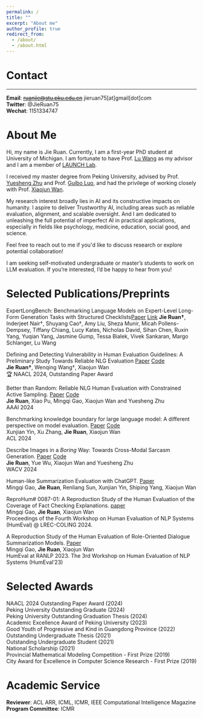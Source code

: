 ```yaml
---
permalink: /
title: ""
excerpt: "About me"
author_profile: true
redirect_from: 
  - /about/
  - /about.html
---
```


# Contact
-------
**Email**: ~~ruanjie@stu.pku.edu.cn~~ jieruan75[at]gmail[dot]com  
**Twitter**: @JieRuan75  
**Wechat**: 1151334747  

# About Me

Hi, my name is Jie Ruan. Currently, I am a first-year PhD student at University of Michigan. I am fortunate to have Prof. [Lu Wang](https://web.eecs.umich.edu/~wangluxy/) as my advisor and I am a member of [LAUNCH Lab](https://launch.eecs.umich.edu/). 


I received my master degree from Peking University, advised by Prof. [Yuesheng Zhu](https://scholar.google.com/citations?user=HBp_nuAAAAAJ&hl=zh-CN) and Prof. [Guibo Luo](https://scholar.google.com/citations?user=kUIPmL4AAAAJ&hl=zh-CN&oi=ao), and had the privilege of working closely with Prof. [Xiaojun Wan](https://scholar.google.com/citations?user=lTTeBdkAAAAJ&hl=zh-CN&oi=ao). 
<!-- Check out my [CV](https://github.com/EnablerRx/EnablerRx.github.io/blob/master/files/CV.pdf) for more details.-->

My research interest broadly lies in AI and its constructive impacts on humanity. I aspire to deliver Trustworthy AI, including areas such as reliable evaluation, alignment, and scalable oversight. And I am dedicated to unleashing the full potential of imperfect AI in practical applications, especially in fields like psychology, medicine, education, social good, and science.

<!-- I am currently working on LLM evaluation, with a focus on constructing benchmarks that reflect the complexity of real-world scenarios and creating reliable automatic evaluation methods.-->

Feel free to reach out to me if you'd like to discuss research or explore potential collaboration!  

I am seeking self-motivated undergraduate or master’s students to work on LLM evaluation. If you’re interested, I’d be happy to hear from you!

<!-- 

I am currently pursuing a master's degree at Peking University, focusing on natural language generation and evaluation. 

My research interest broadly lies in Artificial Intelligence (AI) and its constructive impacts on humanity. I aspire to deliver Trustworthy and Human-centered AI, including areas such as reliable evaluation, human-AI collaboration, and AI safety. And I am dedicated to unleashing the full potential of imperfect AI in practical applications, emphasizing effective collaboration between humans and AI, especially in fields like medicine, social good, and science.


If you are interested in collaboration, please reach out! I'm more than happy to chat about opportunities here!
-->
# Selected Publications/Preprints
ExpertLongBench: Benchmarking Language Models on Expert-Level Long-Form Generation Tasks with Structured Checklists[Paper](https://arxiv.org/abs/2506.01241) [Link](https://huggingface.co/spaces/launch/ExpertLongBench)
**Jie Ruan†**, Inderjeet Nair†, Shuyang Cao†, Amy Liu, Sheza Munir, Micah Pollens-Dempsey, Tiffany Chiang, Lucy Kates, Nicholas David, Sihan Chen, Ruxin Yang, Yuqian Yang, Jasmine Gump, Tessa Bialek, Vivek Sankaran, Margo Schlanger, Lu Wang

Defining and Detecting Vulnerability in Human Evaluation Guidelines: A Preliminary Study Towards Reliable NLG Evaluation [Paper](https://arxiv.org/pdf/2406.07935) [Code](https://github.com/EnablerRx/GuidelineVulnDetect)  
**Jie Ruan†**, Wenqing Wang†, Xiaojun Wan   
🏆 NAACL 2024, Outstanding Paper Award  


Better than Random: Reliable NLG Human Evaluation with Constrained Active Sampling. [Paper](https://arxiv.org/pdf/2406.07967v1) [Code](https://github.com/EnablerRx/CASF)  
**Jie Ruan**, Xiao Pu, Mingqi Gao, Xiaojun Wan and Yuesheng Zhu   
AAAI 2024  


Benchmarking knowledge boundary for large language model: A different perspective on model evaluation. [Paper](https://arxiv.org/pdf/2402.11493) [Code](https://github.com/pkulcwmzx/knowledge_boundary)  
Xunjian Yin, Xu Zhang, **Jie Ruan**, Xiaojun Wan    
ACL 2024  


Describe Images in a *Boring* Way: Towards Cross-Modal Sarcasm Generation. [Paper](https://openaccess.thecvf.com/content/WACV2024/papers/Ruan_Describe_Images_in_a_Boring_Way_Towards_Cross-Modal_Sarcasm_Generation_WACV_2024_paper.pdf) [Code](https://github.com/EnablerRx/CMSG-EGRM)  
**Jie Ruan**, Yue Wu, Xiaojun Wan and Yuesheng Zhu   
WACV 2024  

Human-like Summarization Evaluation with ChatGPT. [Paper](https://arxiv.org/pdf/2304.02554)     
Mingqi Gao, **Jie Ruan**, Renliang Sun, Xunjian Yin, Shiping Yang, Xiaojun Wan    

ReproHum\# 0087-01: A Reproduction Study of the Human Evaluation of the Coverage of Fact Checking Explanations. [paper](https://aclanthology.org/2024.humeval-1.25.pdf)   
Mingqi Gao, **Jie Ruan**, Xiaojun Wan  
Proceedings of the Fourth Workshop on Human Evaluation of NLP Systems (HumEval) @ LREC-COLING 2024.

A Reproduction Study of the Human Evaluation of Role-Oriented Dialogue Summarization Models. [Paper](https://humeval.github.io/papers/1_Paper.pdf)   
Mingqi Gao, **Jie Ruan**, Xiaojun Wan   
HumEval at RANLP 2023. The 3rd Workshop on Human Evaluation of NLP Systems (HumEval’23)



# Selected Awards
NAACL 2024 Outstanding Paper Award (2024)  
Peking University Outstanding Graduate (2024)  
Peking University Outstanding Graduation Thesis (2024)  
Academic Excellence Award of Peking University (2023)  
Good Youth of Progressive and Kind in Guangdong Province (2022)  
Outstanding Undergraduate Thesis (2021)  
Outstanding Undergraduate Student (2021)  
National Scholarship (2021)  
Provincial Mathematical Modeling Competition - First Prize (2019)  
City Award for Excellence in Computer Science Research - First Prize (2019)  

# Academic Service
**Reviewer**: ACL ARR, ICML, ICMR, IEEE Computational Intelligence Magazine  
**Program Committee**: ICMR 


<!-- 

Talks
- **Towards Reliable NLG Evaluation**
University of Michigan, 2024

- **Reliable NLG Human Evaluation with Constrained Active Sampling**    
Saarland University, 2023    
Southern University of Science and Technologyy, 2023

-->

